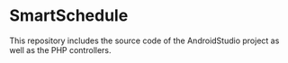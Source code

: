 # SmartSchedule
This repository includes the source code of the AndroidStudio project as well as the PHP controllers.
